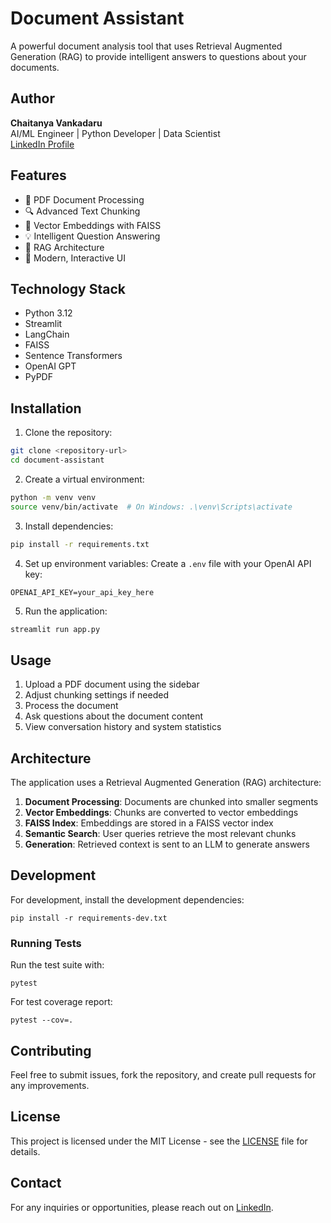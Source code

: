 # Document Assistant

A powerful document analysis tool that uses Retrieval Augmented Generation (RAG) to provide intelligent answers to questions about your documents.

## Author

**Chaitanya Vankadaru**  
AI/ML Engineer | Python Developer | Data Scientist  
[LinkedIn Profile](https://www.linkedin.com/in/chaitanyavankadaru)

## Features

- 📄 PDF Document Processing
- 🔍 Advanced Text Chunking
- 🧠 Vector Embeddings with FAISS
- 💡 Intelligent Question Answering
- 🤖 RAG Architecture
- 🎨 Modern, Interactive UI

## Technology Stack

- Python 3.12
- Streamlit
- LangChain
- FAISS
- Sentence Transformers
- OpenAI GPT
- PyPDF

## Installation

1. Clone the repository:
```bash
git clone <repository-url>
cd document-assistant
```

2. Create a virtual environment:
```bash
python -m venv venv
source venv/bin/activate  # On Windows: .\venv\Scripts\activate
```

3. Install dependencies:
```bash
pip install -r requirements.txt
```

4. Set up environment variables:
Create a `.env` file with your OpenAI API key:
```
OPENAI_API_KEY=your_api_key_here
```

5. Run the application:
```bash
streamlit run app.py
```

## Usage

1. Upload a PDF document using the sidebar
2. Adjust chunking settings if needed
3. Process the document
4. Ask questions about the document content
5. View conversation history and system statistics

## Architecture

The application uses a Retrieval Augmented Generation (RAG) architecture:

1. **Document Processing**: Documents are chunked into smaller segments
2. **Vector Embeddings**: Chunks are converted to vector embeddings
3. **FAISS Index**: Embeddings are stored in a FAISS vector index
4. **Semantic Search**: User queries retrieve the most relevant chunks
5. **Generation**: Retrieved context is sent to an LLM to generate answers

## Development

For development, install the development dependencies:
```
pip install -r requirements-dev.txt
```

### Running Tests

Run the test suite with:
```
pytest
```

For test coverage report:
```
pytest --cov=.
```

## Contributing

Feel free to submit issues, fork the repository, and create pull requests for any improvements.

## License

This project is licensed under the MIT License - see the [LICENSE](LICENSE) file for details.

## Contact

For any inquiries or opportunities, please reach out on [LinkedIn](https://www.linkedin.com/in/chaitanyavankadaru). 